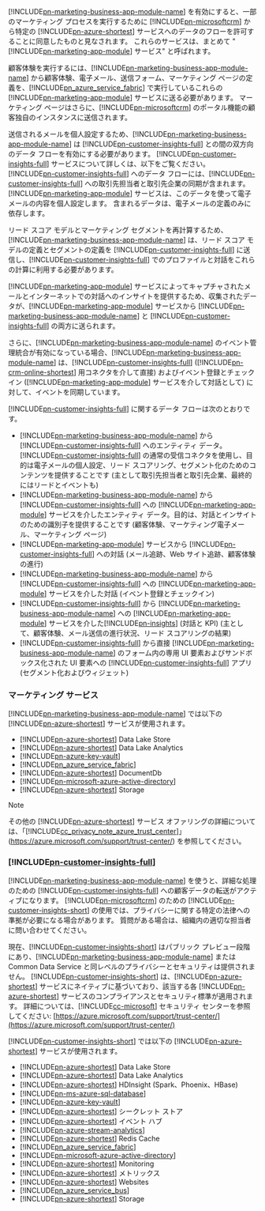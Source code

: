[!INCLUDE[pn-marketing-business-app-module-name](../includes/pn-marketing-business-app-module-name.md)] を有効にすると、一部のマーケティング プロセスを実行するために [!INCLUDE[pn-microsoftcrm](../includes/pn-microsoftcrm.md)] から特定の [!INCLUDE[pn-azure-shortest](../includes/pn-azure-shortest.md)] サービスへのデータのフローを許可することに同意したものと見なされます。 これらのサービスは、まとめて "[!INCLUDE[pn-marketing-app-module](../includes/pn-marketing-app-module.md)] サービス" と呼ばれます。

顧客体験を実行するには、[!INCLUDE[pn-marketing-business-app-module-name](../includes/pn-marketing-business-app-module-name.md)] から顧客体験、電子メール、送信フォーム、マーケティング ページの定義を、[!INCLUDE[pn_azure_service_fabric](../includes/pn_azure_service_fabric.md)] で実行しているこれらの [!INCLUDE[pn-marketing-app-module](../includes/pn-marketing-app-module.md)] サービスに送る必要があります。 マーケティング ページはさらに、[!INCLUDE[pn-microsoftcrm](../includes/pn-microsoftcrm.md)] のポータル機能の顧客独自のインスタンスに送信されます。

送信されるメールを個人設定するため、[!INCLUDE[pn-marketing-business-app-module-name](../includes/pn-marketing-business-app-module-name.md)] は [!INCLUDE[pn-customer-insights-full](../includes/pn-customer-insights-full.md)] との間の双方向のデータ フローを有効にする必要があります。 [!INCLUDE[pn-customer-insights-full](../includes/pn-customer-insights-full.md)] サービスについて詳しくは、以下をご覧ください。 [!INCLUDE[pn-customer-insights-full](../includes/pn-customer-insights-full.md)] へのデータ フローには、[!INCLUDE[pn-customer-insights-full](../includes/pn-customer-insights-full.md)] への取引先担当者と取引先企業の同期が含まれます。 [!INCLUDE[pn-marketing-app-module](../includes/pn-marketing-app-module.md)] サービスは、このデータを使って電子メールの内容を個人設定します。 含まれるデータは、電子メールの定義のみに依存します。

リード スコア モデルとマーケティング セグメントを再計算するため、[!INCLUDE[pn-marketing-business-app-module-name](../includes/pn-marketing-business-app-module-name.md)] は、リード スコア モデルの定義とセグメントの定義を [!INCLUDE[pn-customer-insights-full](../includes/pn-customer-insights-full.md)] に送信し、[!INCLUDE[pn-customer-insights-full](../includes/pn-customer-insights-full.md)] でのプロファイルと対話をこれらの計算に利用する必要があります。

[!INCLUDE[pn-marketing-app-module](../includes/pn-marketing-app-module.md)] サービスによってキャプチャされたメールとインターネットでの対話へのインサイトを提供するため、収集されたデータが、[!INCLUDE[pn-marketing-app-module](../includes/pn-marketing-app-module.md)] サービスから [!INCLUDE[pn-marketing-business-app-module-name](../includes/pn-marketing-business-app-module-name.md)] と [!INCLUDE[pn-customer-insights-full](../includes/pn-customer-insights-full.md)] の両方に送られます。

さらに、[!INCLUDE[pn-marketing-business-app-module-name](../includes/pn-marketing-business-app-module-name.md)] のイベント管理統合が有効になっている場合、[!INCLUDE[pn-marketing-business-app-module-name](../includes/pn-marketing-business-app-module-name.md)] は、[!INCLUDE[pn-customer-insights-full](../includes/pn-customer-insights-full.md)] ([!INCLUDE[pn-crm-online-shortest](../includes/pn-crm-online-shortest.md)] 用コネクタを介して直接) およびイベント登録とチェックイン ([!INCLUDE[pn-marketing-app-module](../includes/pn-marketing-app-module.md)] サービスを介して対話として) に対して、イベントを同期しています。

[!INCLUDE[pn-customer-insights-full](../includes/pn-customer-insights-full.md)] に関するデータ フローは次のとおりです。
- [!INCLUDE[pn-marketing-business-app-module-name](../includes/pn-marketing-business-app-module-name.md)] から [!INCLUDE[pn-customer-insights-full](../includes/pn-customer-insights-full.md)] へのエンティティ データ。[!INCLUDE[pn-customer-insights-full](../includes/pn-customer-insights-full.md)] の通常の受信コネクタを使用し、目的は電子メールの個人設定、リード スコアリング、セグメント化のためのコンテンツを提供することです (主として取引先担当者と取引先企業、最終的にはリードとイベントも)
- [!INCLUDE[pn-marketing-business-app-module-name](../includes/pn-marketing-business-app-module-name.md)] から [!INCLUDE[pn-customer-insights-full](../includes/pn-customer-insights-full.md)] への [!INCLUDE[pn-marketing-app-module](../includes/pn-marketing-app-module.md)] サービスを介したエンティティ データ。目的は、対話とインサイトのための識別子を提供することです (顧客体験、マーケティング電子メール、マーケティング ページ)
- [!INCLUDE[pn-marketing-app-module](../includes/pn-marketing-app-module.md)] サービスから [!INCLUDE[pn-customer-insights-full](../includes/pn-customer-insights-full.md)] への対話 (メール追跡、Web サイト追跡、顧客体験の進行)
- [!INCLUDE[pn-marketing-business-app-module-name](../includes/pn-marketing-business-app-module-name.md)] から [!INCLUDE[pn-customer-insights-full](../includes/pn-customer-insights-full.md)] への [!INCLUDE[pn-marketing-app-module](../includes/pn-marketing-app-module.md)] サービスを介した対話 (イベント登録とチェックイン)
- [!INCLUDE[pn-customer-insights-full](../includes/pn-customer-insights-full.md)] から [!INCLUDE[pn-marketing-business-app-module-name](../includes/pn-marketing-business-app-module-name.md)] への [!INCLUDE[pn-marketing-app-module](../includes/pn-marketing-app-module.md)] サービスを介した[!INCLUDE[pn-insights](../includes/pn-insights.md)] (対話と KPI) (主として、顧客体験、メール送信の進行状況、リード スコアリングの結果)
- [!INCLUDE[pn-customer-insights-full](../includes/pn-customer-insights-full.md)] から直接 [!INCLUDE[pn-marketing-business-app-module-name](../includes/pn-marketing-business-app-module-name.md)] のフォーム内の専用 UI 要素およびサンドボックス化された UI 要素への [!INCLUDE[pn-customer-insights-full](../includes/pn-customer-insights-full.md)] アプリ (セグメント化およびウィジェット)

### <a name="marketing-services"></a>マーケティング サービス

[!INCLUDE[pn-marketing-business-app-module-name](../includes/pn-marketing-business-app-module-name.md)] では以下の [!INCLUDE[pn-azure-shortest](../includes/pn-azure-shortest.md)] サービスが使用されます。

- [!INCLUDE[pn-azure-shortest](../includes/pn-azure-shortest.md)] Data Lake Store
- [!INCLUDE[pn-azure-shortest](../includes/pn-azure-shortest.md)] Data Lake Analytics
- [!INCLUDE[pn-azure-key-vault](../includes/pn-azure-key-vault.md)]
- [!INCLUDE[pn_azure_service_fabric](../includes/pn_azure_service_fabric.md)]
- [!INCLUDE[pn-azure-shortest](../includes/pn-azure-shortest.md)] DocumentDb
- [!INCLUDE[pn-microsoft-azure-active-directory](../includes/pn-microsoft-azure-active-directory.md)]
- [!INCLUDE[pn-azure-shortest](../includes/pn-azure-shortest.md)] Storage

> [!NOTE]
> その他の [!INCLUDE[pn-azure-shortest](../includes/pn-azure-shortest.md)] サービス オファリングの詳細については、「[!INCLUDE[cc_privacy_note_azure_trust_center](../includes/cc_privacy_note_azure_trust_center.md)]」(<https://azure.microsoft.com/support/trust-center/>) を参照してください。

### [!INCLUDE[pn-customer-insights-full](../includes/pn-customer-insights-full.md)]

[!INCLUDE[pn-marketing-business-app-module-name](../includes/pn-marketing-business-app-module-name.md)] を使うと、詳細な処理のための [!INCLUDE[pn-customer-insights-full](../includes/pn-customer-insights-full.md)] への顧客データの転送がアクティブになります。 [!INCLUDE[pn-microsoftcrm](../includes/pn-microsoftcrm.md)] のための [!INCLUDE[pn-customer-insights-short](../includes/pn-customer-insights-short.md)] の使用では、プライバシーに関する特定の法律への準拠が必要になる場合があります。 質問がある場合は、組織内の適切な担当者に問い合わせてください。

現在、[!INCLUDE[pn-customer-insights-short](../includes/pn-customer-insights-short.md)] はパブリック プレビュー段階にあり、[!INCLUDE[pn-marketing-business-app-module-name](../includes/pn-marketing-business-app-module-name.md)] または Common Data Service と同レベルのプライバシーとセキュリティは提供されません。 [!INCLUDE[pn-customer-insights-short](../includes/pn-customer-insights-short.md)] は、[!INCLUDE[pn-azure-shortest](../includes/pn-azure-shortest.md)] サービスにネイティブに基づいており、該当する各 [!INCLUDE[pn-azure-shortest](../includes/pn-azure-shortest.md)] サービスのコンプライアンスとセキュリティ標準が適用されます。 詳細については、[!INCLUDE[cc-microsoft](../includes/cc-microsoft.md)] セキュリティ センターを参照してください: [https://azure.microsoft.com/support/trust-center/](https://azure.microsoft.com/support/trust-center/)

[!INCLUDE[pn-customer-insights-short](../includes/pn-customer-insights-short.md)] では以下の [!INCLUDE[pn-azure-shortest](../includes/pn-azure-shortest.md)] サービスが使用されます。

- [!INCLUDE[pn-azure-shortest](../includes/pn-azure-shortest.md)] Data Lake Store
- [!INCLUDE[pn-azure-shortest](../includes/pn-azure-shortest.md)] Data Lake Analytics
- [!INCLUDE[pn-azure-shortest](../includes/pn-azure-shortest.md)] HDInsight (Spark、Phoenix、HBase)
- [!INCLUDE[pn-ms-azure-sql-database](../includes/pn-ms-azure-sql-database.md)]
- [!INCLUDE[pn-azure-key-vault](../includes/pn-azure-key-vault.md)]
- [!INCLUDE[pn-azure-shortest](../includes/pn-azure-shortest.md)] シークレット ストア
- [!INCLUDE[pn-azure-shortest](../includes/pn-azure-shortest.md)] イベント ハブ
- [!INCLUDE[pn-azure-stream-analytics](../includes/pn-azure-stream-analytics.md)]
- [!INCLUDE[pn-azure-shortest](../includes/pn-azure-shortest.md)] Redis Cache
- [!INCLUDE[pn_azure_service_fabric](../includes/pn_azure_service_fabric.md)]
- [!INCLUDE[pn-microsoft-azure-active-directory](../includes/pn-microsoft-azure-active-directory.md)]
- [!INCLUDE[pn-azure-shortest](../includes/pn-azure-shortest.md)] Monitoring
- [!INCLUDE[pn-azure-shortest](../includes/pn-azure-shortest.md)] メトリックス
- [!INCLUDE[pn-azure-shortest](../includes/pn-azure-shortest.md)] Websites
- [!INCLUDE[pn_azure_service_bus](../includes/pn_azure_service_bus.md)]
- [!INCLUDE[pn-azure-shortest](../includes/pn-azure-shortest.md)] Storage
